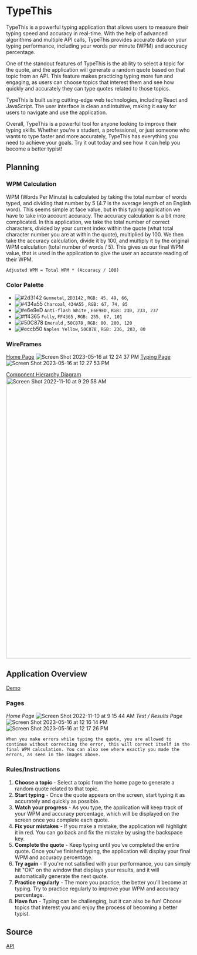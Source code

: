 # TypeThis
TypeThis is a powerful typing application that allows users to measure their typing speed and accuracy in real-time. With the help of advanced algorithms and multiple API calls, TypeThis provides accurate data on your typing performance, including your words per minute (WPM) and accuracy percentage.

One of the standout features of TypeThis is the ability to select a topic for the quote, and the application will generate a random quote based on that topic from an API. This feature makes practicing typing more fun and engaging, as users can choose topics that interest them and see how quickly and accurately they can type quotes related to those topics.

TypeThis is built using cutting-edge web technologies, including React and JavaScript. The user interface is clean and intuitive, making it easy for users to navigate and use the application.

Overall, TypeThis is a powerful tool for anyone looking to improve their typing skills. Whether you're a student, a professional, or just someone who wants to type faster and more accurately, TypeThis has everything you need to achieve your goals. Try it out today and see how it can help you become a better typist!



## Planning


### WPM Calculation
WPM (Words Per Minute) is calculated by taking the total number of words typed, and dividing that number by 5 (4.7 is the average length of an English word). This seems simple at face value, but in this typing application we have to take into account accuracy. The accuracy calculation is a bit more complicated. In this application, we take the total number of correct characters, divided by your current index within the quote (what total character number you are at within the quote), multiplied by 100. We then take the accuracy calculation, divide it by 100, and multiply it by the original WPM calculation (total number of words / 5). This gives us our final WPM value, that is used in the application to give the user an accurate reading of their WPM.

```
Adjusted WPM = Total WPM * (Accuracy / 100)
```

### Color Palette
- ![#2d3142](https://placehold.co/15x15/2D3142/2D3142.png) `Gunmetal`, `2D3142` , `RGB: 45, 49, 66`, 
- ![#434a55](https://placehold.co/15x15/434A55/434A55.png) `Charcoal`, `434A55` , `RGB: 67, 74, 85`
- ![#e6e9eD](https://placehold.co/15x15/E6E9ED/E6E9ED.png) `Anti-flash White` , `E6E9ED` , `RGB: 230, 233, 237`
- ![#ff4365](https://placehold.co/15x15/FF4365/FF4365.png) `Folly`, `FF4365` , `RGB: 255, 67, 101`
- ![#50C878](https://placehold.co/15x15/50C878/50C878.png) `Emerald` , `50C878` , `RGB: 80, 200, 120`
- ![#eccb50](https://placehold.co/15x15/eccb50/eccb50.png) `Naples Yellow`, `50C878` , `RGB: 236, 203, 80`

### WireFrames
[Home Page](https://wireframe.cc/9OHwiu)
![Screen Shot 2023-05-16 at 12 24 37 PM](https://github.com/tylerwade124/type-this/assets/114370648/671bf14d-746f-4303-ad4f-26b607496820)
[Typing Page](https://wireframe.cc/jErALz)
![Screen Shot 2023-05-16 at 12 27 53 PM](https://github.com/tylerwade124/type-this/assets/114370648/ab03a013-7d35-4133-9b78-ff9e9e9a331f)

[Component Hierarchy Diagram](https://app.diagrams.net/#Ltype-this)
<img width="764" alt="Screen Shot 2022-11-10 at 9 29 58 AM" src="https://user-images.githubusercontent.com/114370648/201118315-7fcbb205-7f17-43f4-8538-4cfeb98debcf.png">



## Application Overview
[Demo](https://type-this.netlify.app)
### Pages
*Home Page*
![Screen Shot 2022-11-10 at 9 15 44 AM](https://user-images.githubusercontent.com/114370648/201115035-60343dcd-02ab-4e72-b8f6-ae94edf73094.png)
*Test / Results Page*
![Screen Shot 2023-05-16 at 12 16 14 PM](https://github.com/tylerwade124/type-this/assets/114370648/181e543c-8231-41a2-8249-cb80ba5c31ce)
![Screen Shot 2023-05-16 at 12 17 26 PM](https://github.com/tylerwade124/type-this/assets/114370648/3bb00dee-42ab-4ef2-8d3b-4985d250a161)
```
When you make errors while typing the quote, you are allowed to continue without correcting the error, this will correct itself in the final WPM calculation. You can also see where exactly you made the errors, as seen in the images above.
```

### Rules/Instructions
1. **Choose a topic** - Select a topic from the home page to generate a random quote related to that topic.
2. **Start typing** - Once the quote appears on the screen, start typing it as accurately and quickly as possible.
3. **Watch your progress** - As you type, the application will keep track of your WPM and accuracy percentage, which will be displayed on the screen once you complete each quote.
4. **Fix your mistakes** - If you make a mistake, the application will highlight it in red. You can go back and fix the mistake by using the backspace key.
5. **Complete the quote** - Keep typing until you've completed the entire quote. Once you've finished typing, the application will display your final WPM and accuracy percentage.
6. **Try again** - If you're not satisfied with your performance, you can simply hit "OK" on the window that displays your results, and it will automatically generate the next quote.
7. **Practice regularly** - The more you practice, the better you'll become at typing. Try to practice regularly to improve your WPM and accuracy percentage.
8. **Have fun** - Typing can be challenging, but it can also be fun! Choose topics that interest you and enjoy the process of becoming a better typist.


## Source
[API](https://api.quotable.io/random)